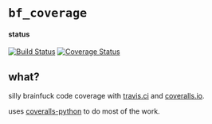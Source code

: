 `bf_coverage`
=============

#### status

[![Build Status](https://travis-ci.org/fcostin/bf_coverage.png)](https://travis-ci.org/fcostin/bf_coverage.png)   [![Coverage Status](https://coveralls.io/repos/fcostin/bf_coverage/badge.png?branch=master)](https://coveralls.io/r/fcostin/bf_coverage?branch=master)


what?
-----

silly brainfuck code coverage with [travis.ci](https://travis-ci.org) and [coveralls.io](https://coveralls.io/).

uses [coveralls-python](https://github.com/coagulant/coveralls-python) to do most of the work.
